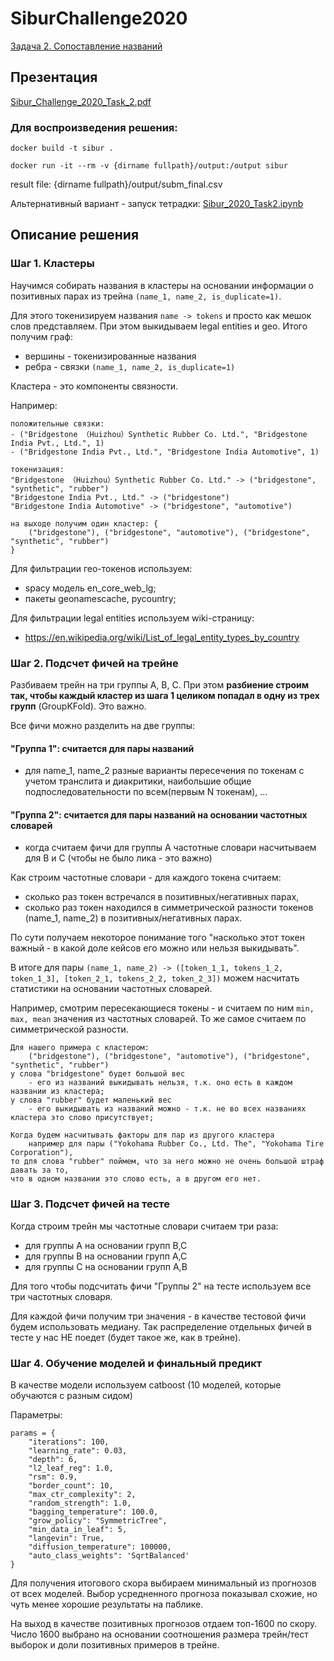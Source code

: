 # SiburChallenge2020

[Задача 2. Сопоставление названий](https://sibur.ai-community.com/competitions/4/tasks/12)

## Презентация

[Sibur_Challenge_2020_Task_2.pdf](Sibur_Challenge_2020_Task_2.pdf)


### Для воспроизведения решения:

```
docker build -t sibur .

docker run -it --rm -v {dirname fullpath}/output:/output sibur
```

result file: {dirname fullpath}/output/subm_final.csv

Альтернативный вариант - запуск тетрадки: [Sibur_2020_Task2.ipynb](Sibur_2020_Task2.ipynb)

## Описание решения

### Шаг 1. Кластеры
Научимся собирать названия в кластеры на основании информации о позитивных парах из трейна `(name_1, name_2, is_duplicate=1)`.

Для этого токенизируем названия `name -> tokens` и просто как мешок слов представляем. При этом выкидываем legal entities и geo.
Итого получим граф:
- вершины - токенизированные названия
- ребра - связки `(name_1, name_2, is_duplicate=1)`

Кластера - это компоненты связности.

Например:
```
положительные связки:
- ("Bridgestone （Huizhou）Synthetic Rubber Co. Ltd.", "Bridgestone India Pvt., Ltd.", 1)
- ("Bridgestone India Pvt., Ltd.", "Bridgestone India Automotive", 1)

токенизация:
"Bridgestone （Huizhou）Synthetic Rubber Co. Ltd." -> ("bridgestone", "synthetic", "rubber")
"Bridgestone India Pvt., Ltd." -> ("bridgestone")
"Bridgestone India Automotive" -> ("bridgestone", "automotive")

на выходе получим один кластер: {
    ("bridgestone"), ("bridgestone", "automotive"), ("bridgestone", "synthetic", "rubber")
}
```

Для фильтрации гео-токенов используем:
- spacy модель en_core_web_lg;
- пакеты geonamescache, pycountry;

Для фильтрации legal entities используем wiki-страницу:
- https://en.wikipedia.org/wiki/List_of_legal_entity_types_by_country


### Шаг 2. Подсчет фичей на трейне
Разбиваем трейн на три группы A, B, C. При этом **разбиение строим так, чтобы каждый кластер из шага 1 целиком попадал в одну из трех групп** (GroupKFold). Это важно.

Все фичи можно разделить на две группы:

#### "Группа 1": считается для пары названий
- для name_1, name_2 разные варианты пересечения по токенам с учетом транслита и диакритики, наибольшие общие подпоследовательности по всем(первым N токенам), ...

#### "Группа 2": считается для пары названий на основании частотных словарей
- когда считаем фичи для группы А частотные словари насчитываем для B и C (чтобы не было лика - это важно)

Как строим частотные словари - для каждого токена считаем:
- сколько раз токен встречался в позитивных/негативных парах,
- сколько раз токен находился в симметрической разности токенов (name_1, name_2) в позитивных/негативных парах.

По сути получаем некоторое понимание того "насколько этот токен важный - в какой доле кейсов его можно или нельзя выкидывать".

В итоге для пары `(name_1, name_2) -> ([token_1_1, tokens_1_2, token_1_3], [token_2_1, tokens_2_2, token_2_3])` можем насчитать статистики на основании частотных словарей.

Например, смотрим пересекающиеся токены - и считаем по ним `min, max, mean` значения из частотных словарей. То же самое считаем по симметрической разности.

```
Для нашего примера с кластером:
    ("bridgestone"), ("bridgestone", "automotive"), ("bridgestone", "synthetic", "rubber")
у слова "bridgestone" будет большой вес
    - его из названий выкидывать нельзя, т.к. оно есть в каждом названии из кластера;
у слова "rubber" будет маленький вес
    - его выкидывать из названий можно - т.к. не во всех названиях кластера это слово присутствует;

Когда будем насчитывать факторы для пар из другого кластера
    например для пары ("Yokohama Rubber Co., Ltd. The", "Yokohama Tire Corporation"),
то для слова "rubber" поймем, что за него можно не очень большой штраф давать за то,
что в одном названии это слово есть, а в другом его нет.
```

### Шаг 3. Подсчет фичей на тесте

Когда строим трейн мы частотные словари считаем три раза:
- для группы А на основании групп B,C
- для группы B на основании групп A,C
- для группы C на основании групп A,B

Для того чтобы подсчитать фичи "Группы 2" на тесте используем все три частотных словаря.

Для каждой фичи получим три значения - в качестве тестовой фичи будем использовать медиану. Так распределение отдельных фичей в тесте у нас НЕ поедет (будет такое же, как в трейне).

### Шаг 4. Обучение моделей и финальный предикт

В качестве модели используем catboost (10 моделей, которые обучаются с разным сидом)

Параметры:
```
params = {
    "iterations": 100,
    "learning_rate": 0.03,
    "depth": 6,
    "l2_leaf_reg": 1.0,
    "rsm": 0.9,
    "border_count": 10,
    "max_ctr_complexity": 2,
    "random_strength": 1.0,
    "bagging_temperature": 100.0,
    "grow_policy": "SymmetricTree",
    "min_data_in_leaf": 5,
    "langevin": True,
    "diffusion_temperature": 100000,
    "auto_class_weights": 'SqrtBalanced'
}
```
Для получения итогового скора выбираем минимальный из прогнозов от всех моделей. Выбор усредненного прогноза показывал схожие, но чуть менее хорошие результаты на паблике.

На выход в качестве позитивных прогнозов отдаем топ-1600 по скору. Число 1600 выбрано на основании соотношения размера трейн/тест выборок и доли позитивных примеров в трейне.

